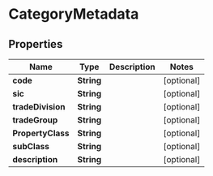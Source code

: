 
# CategoryMetadata

## Properties
Name | Type | Description | Notes
------------ | ------------- | ------------- | -------------
**code** | **String** |  |  [optional]
**sic** | **String** |  |  [optional]
**tradeDivision** | **String** |  |  [optional]
**tradeGroup** | **String** |  |  [optional]
**PropertyClass** | **String** |  |  [optional]
**subClass** | **String** |  |  [optional]
**description** | **String** |  |  [optional]



